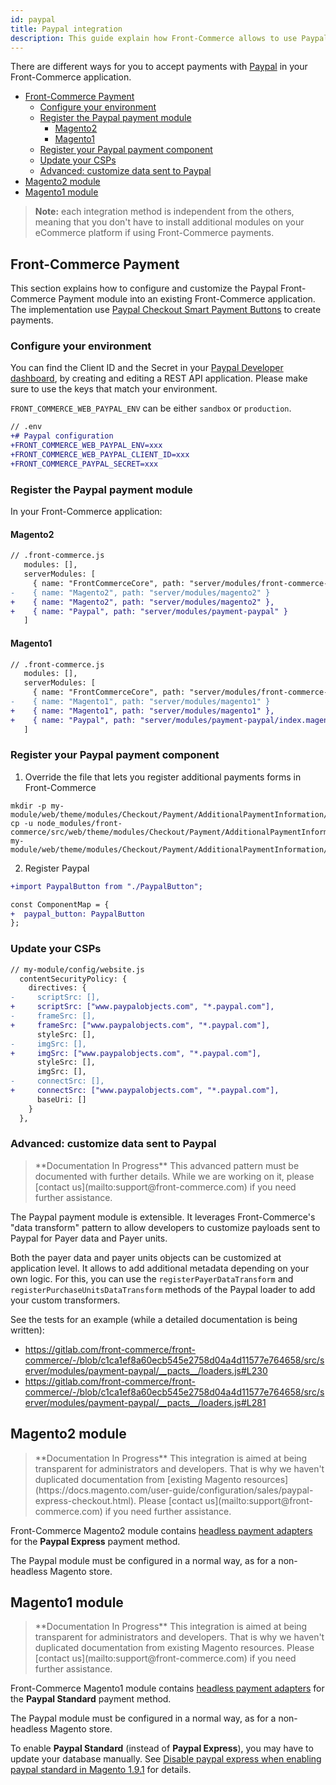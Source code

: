 ```yaml
---
id: paypal
title: Paypal integration
description: This guide explain how Front-Commerce allows to use Paypal in a headless commerce project.
---
```


There are different ways for you to accept payments with [Paypal](https://paypal.com/) in your Front-Commerce application.

- [Front-Commerce Payment](#front-commerce-payment)
  - [Configure your environment](#configure-your-environment)
  - [Register the Paypal payment module](#register-the-paypal-payment-module)
    - [Magento2](#magento2)
    - [Magento1](#magento1)
  - [Register your Paypal payment component](#register-your-paypal-payment-component)
  - [Update your CSPs](#update-your-csps)
  - [Advanced: customize data sent to Paypal](#advanced-customize-data-sent-to-paypal)
- [Magento2 module](#magento2-module)
- [Magento1 module](#magento1-module)

> **Note:** each integration method is independent from the others, meaning that you don't have to install additional modules on your eCommerce platform if using Front-Commerce payments.

## Front-Commerce Payment

This section explains how to configure and customize the Paypal Front-Commerce Payment module into an existing Front-Commerce application. The implementation use [Paypal Checkout Smart Payment Buttons](https://developer.paypal.com/docs/checkout/) to create payments.

### Configure your environment

You can find the Client ID and the Secret in your [Paypal Developer dashboard](https://developer.paypal.com/developer/applications), by creating and editing a REST API application. Please make sure to use the keys that match your environment.

`FRONT_COMMERCE_WEB_PAYPAL_ENV` can be either `sandbox` or `production`.

```diff
// .env
+# Paypal configuration
+FRONT_COMMERCE_WEB_PAYPAL_ENV=xxx
+FRONT_COMMERCE_WEB_PAYPAL_CLIENT_ID=xxx
+FRONT_COMMERCE_PAYPAL_SECRET=xxx
```

### Register the Paypal payment module

In your Front-Commerce application:

#### Magento2

```diff
// .front-commerce.js
   modules: [],
   serverModules: [
     { name: "FrontCommerceCore", path: "server/modules/front-commerce-core" },
-    { name: "Magento2", path: "server/modules/magento2" }
+    { name: "Magento2", path: "server/modules/magento2" },
+    { name: "Paypal", path: "server/modules/payment-paypal" }
   ]
```

#### Magento1

```diff
// .front-commerce.js
   modules: [],
   serverModules: [
     { name: "FrontCommerceCore", path: "server/modules/front-commerce-core" },
-    { name: "Magento1", path: "server/modules/magento1" }
+    { name: "Magento1", path: "server/modules/magento1" },
+    { name: "Paypal", path: "server/modules/payment-paypal/index.magento1.js" }
   ]
```

### Register your Paypal payment component

1. Override the file that lets you register additional payments forms in Front-Commerce

```
mkdir -p my-module/web/theme/modules/Checkout/Payment/AdditionalPaymentInformation/
cp -u node_modules/front-commerce/src/web/theme/modules/Checkout/Payment/AdditionalPaymentInformation/getAdditionalDataComponent.js my-module/web/theme/modules/Checkout/Payment/AdditionalPaymentInformation/getAdditionalDataComponent.js
```

2. Register Paypal

```diff
+import PaypalButton from "./PaypalButton";

const ComponentMap = {
+  paypal_button: PaypalButton
};
```

### Update your CSPs

```diff
// my-module/config/website.js
  contentSecurityPolicy: {
    directives: {
-     scriptSrc: [],
+     scriptSrc: ["www.paypalobjects.com", "*.paypal.com"],
-     frameSrc: [],
+     frameSrc: ["www.paypalobjects.com", "*.paypal.com"],
      styleSrc: [],
-     imgSrc: [],
+     imgSrc: ["www.paypalobjects.com", "*.paypal.com"],
      styleSrc: [],
      imgSrc: [],
-     connectSrc: [],
+     connectSrc: ["www.paypalobjects.com", "*.paypal.com"],
      baseUri: []
    }
  },
```

### Advanced: customize data sent to Paypal

<blockquote class="wip">
**Documentation In Progress** This advanced pattern must be documented with further details. While we are working on it, please <span class="intercom-launcher">[contact us](mailto:support@front-commerce.com)</span> if you need further assistance.
</blockquote>

The Paypal payment module is extensible. It leverages Front-Commerce's "data transform" pattern to allow developers to customize payloads sent to Paypal for Payer data and Payer units.

Both the payer data and payer units objects can be customized at application level. It allows to add additional metadata depending on your own logic. For this, you can use the `registerPayerDataTransform` and `registerPurchaseUnitsDataTransform` methods of the Paypal loader to add your custom transformers.

See the tests for an example (while a detailed documentation is being written):

- https://gitlab.com/front-commerce/front-commerce/-/blob/c1ca1ef8a60ecb545e2758d04a4d11577e764658/src/server/modules/payment-paypal/__pacts__/loaders.js#L230
- https://gitlab.com/front-commerce/front-commerce/-/blob/c1ca1ef8a60ecb545e2758d04a4d11577e764658/src/server/modules/payment-paypal/__pacts__/loaders.js#L281

## Magento2 module

<blockquote class="wip">
**Documentation In Progress** This integration is aimed at being transparent for administrators and developers. That is why we haven't duplicated documentation from [existing Magento resources](https://docs.magento.com/user-guide/configuration/sales/paypal-express-checkout.html). Please <span class="intercom-launcher">[contact us](mailto:support@front-commerce.com)</span> if you need further assistance.
</blockquote>

Front-Commerce Magento2 module contains [headless payment adapters](/docs/magento2/headless-payments.html) for the **Paypal Express** payment method.

The Paypal module must be configured in a normal way, as for a non-headless Magento store.

## Magento1 module

<blockquote class="wip">
**Documentation In Progress** This integration is aimed at being transparent for administrators and developers. That is why we haven't duplicated documentation from existing Magento resources. Please <span class="intercom-launcher">[contact us](mailto:support@front-commerce.com)</span> if you need further assistance.
</blockquote>

Front-Commerce Magento1 module contains [headless payment adapters](/docs/magento1/headless-payments.html) for the **Paypal Standard** payment method.

The Paypal module must be configured in a normal way, as for a non-headless Magento store.

To enable **Paypal Standard** (instead of **Paypal Express**), you may have to update your database manually. See [Disable paypal express when enabling paypal standard in Magento 1.9.1](https://magento.stackexchange.com/a/75971) for details.
